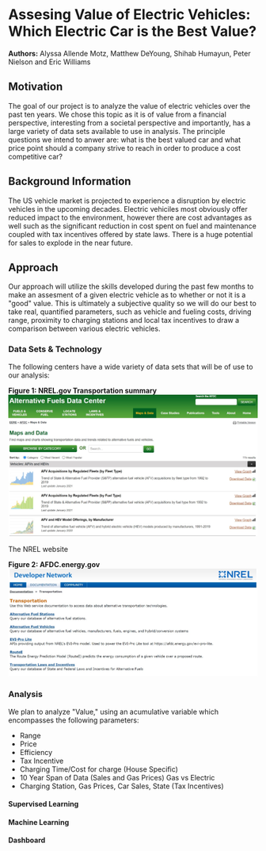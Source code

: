 # Assesing Value of Electric Vehicles: Which Electric Car is the Best Value?

__Authors:__ Alyssa Allende Motz, Matthew DeYoung, Shihab Humayun, Peter Nielson and Eric Williams

## Motivation
The goal of our project is to analyze the value of electric vehicles over the past ten years. We chose this topic as it is of value from a financial perspective, interesting from a societal perspective and importantly, has a large variety of data sets available to use in analysis. The principle questions we intend to anwer are: what is the best valued car and what price point should a company strive to reach in order to produce a cost competitive car? 

## Background Information
The US vehicle market is projected to experience a disruption by electric vehicles in the upcoming decades. Electric vehiciles most obviously offer reduced impact to the environment, however there are cost advantages as well such as the significant reduction in cost spent on fuel and maintenance coupled with tax incentives offered by state laws. There is a huge potential for sales to explode in the near future. 

## Approach
Our approach will utilize the skills developed during the past few months to make an assesment of a given electric vehicle as to whether or not it is a "good" value. This is ultimately a subjective quality so we will do our best to take real, quantified parameters, such as vehicle and fueling costs, driving range, proximity to charging stations and local tax incentives to draw a comparison between various electric vehicles.

### Data Sets & Technology
The following centers have a wide variety of data sets that will be of use to our analysis:

__Figure 1: NREL.gov Transportation summary__
![alt text](https://github.com/aamotz001/Electric-Car-Analysis/blob/Alyssa-Allende-Motz/f1.jpg)

The NREL website 

__Figure 2: AFDC.energy.gov__
![alt text](https://github.com/aamotz001/Electric-Car-Analysis/blob/Alyssa-Allende-Motz/f2.jpg)


### Analysis
We plan to analyze "Value," using an acumulative variable which encompasses the following parameters:

* Range
* Price
* Efficiency
* Tax Incentive
* Charging Time/Cost for charge (House Specific)
* 10 Year Span of Data (Sales and Gas Prices) Gas vs Electric
* Charging Station, Gas Prices, Car Sales, State (Tax Incentives)

#### Supervised Learning

#### Machine Learning

#### Dashboard
